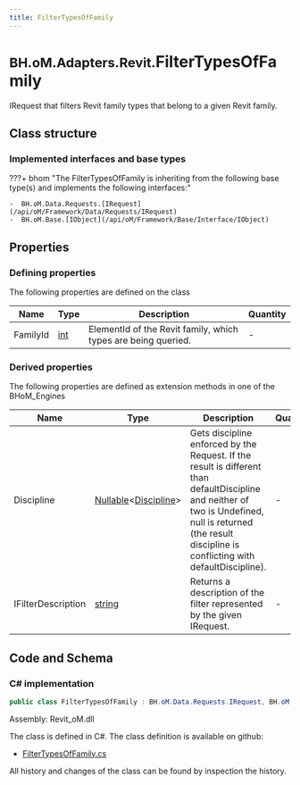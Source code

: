 ```yaml
---
title: FilterTypesOfFamily
---
```


# <small>BH.oM.Adapters.Revit.</small>**FilterTypesOfFamily**

IRequest that filters Revit family types that belong to a given Revit family.

## Class structure

### Implemented interfaces and base types

???+ bhom "The FilterTypesOfFamily is inheriting from the following base type(s) and implements the following interfaces:"

    -  BH.oM.Data.Requests.[IRequest](/api/oM/Framework/Data/Requests/IRequest)
    -  BH.oM.Base.[IObject](/api/oM/Framework/Base/Interface/IObject)


## Properties



### Defining properties

The following properties are defined on the class

| Name             | Type             | Description      | Quantity         |
|------------------|------------------|------------------|------------------|
| FamilyId | [int](https://learn.microsoft.com/en-us/dotnet/api/System.Int32?view=netstandard-2.0) | ElementId of the Revit family, which types are being queried. | - |


### Derived properties

The following properties are defined as extension methods in one of the BHoM_Engines

| Name             | Type             | Description      | Quantity         | Engine           |
|------------------|------------------|------------------|------------------|------------------|
| Discipline | [Nullable](https://learn.microsoft.com/en-us/dotnet/api/System.Nullable-1?view=netstandard-2.0)&lt;[Discipline](/api/oM/Adapter/Adapters.Revit/Enums/Discipline)&gt; | Gets discipline enforced by the Request. If the result is different than defaultDiscipline and neither of two is Undefined, null is returned (the result discipline is conflicting with defaultDiscipline). | - | Revit_Engine |
| IFilterDescription | [string](https://learn.microsoft.com/en-us/dotnet/api/System.String?view=netstandard-2.0) | Returns a description of the filter represented by the given IRequest. | - | Revit_Engine |


## Code and Schema

### C# implementation

``` C# title="C#"
public class FilterTypesOfFamily : BH.oM.Data.Requests.IRequest, BH.oM.Base.IObject
```

Assembly: Revit_oM.dll

The class is defined in C#. The class definition is available on github:

- [FilterTypesOfFamily.cs](https://github.com/BHoM/Revit_Toolkit/blob/develop/Revit_oM/Requests\FilterTypesOfFamily.cs)

All history and changes of the class can be found by inspection the history.
